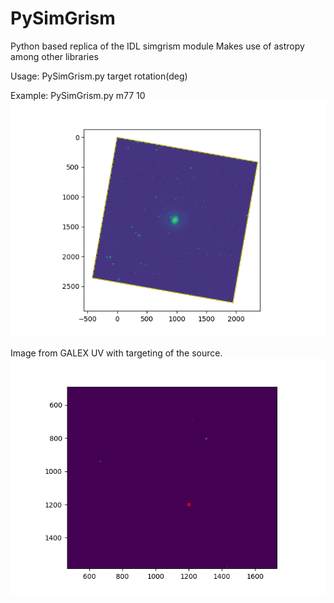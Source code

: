 # PySimGrism
Python based replica of the IDL simgrism module
Makes use of astropy among other libraries

Usage: PySimGrism.py target rotation(deg)

Example:
PySimGrism.py m77 10
![](pysimgrism_m77_10.png)

Image from GALEX UV with targeting of the source.
![](m81_targeted.png)
